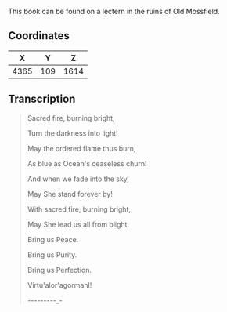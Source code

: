  

This book can be found on a lectern in the ruins of Old Mossfield.

## Coordinates
| **X** | **Y** | **Z** |
| :---: | :---: | :---: |
| 4365  |  109  | 1614  |

## Transcription
> Sacred fire, burning bright,
>
> Turn the darkness into light!
>
> May the ordered flame thus burn,
>
> As blue as Ocean's ceaseless churn!
>
> And when we fade into the sky,
>
> May She stand forever by!
>
> With sacred fire, burning bright,
>
> May She lead us all from blight.
>
> Bring us Peace.
>
> Bring us Purity.
>
> Bring us Perfection.
>
> Virtu'alor'agormahl!
>
> -_-_-_-_-_-_-_-_-_-

